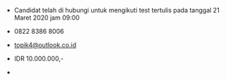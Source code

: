 - Candidat telah di hubungi untuk mengikuti test tertulis pada tanggal 21 Maret 2020 jam 09:00

- 0822 8386 8006

- topik4@outlook.co.id

- IDR 10.000.000,- 

- 
